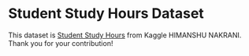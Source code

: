 # Student Study Hours Dataset

This dataset is [Student Study Hours](https://www.kaggle.com/datasets/himanshunakrani/student-study-hours/data) from Kaggle HIMANSHU NAKRANI.
Thank you for your contribution!

